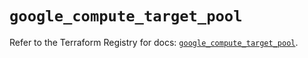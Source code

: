# `google_compute_target_pool`

Refer to the Terraform Registry for docs: [`google_compute_target_pool`](https://registry.terraform.io/providers/hashicorp/google/6.47.0/docs/resources/compute_target_pool).
